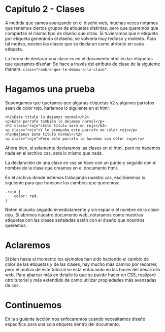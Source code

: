 # Capitulo 2 - Clases

A medida que vamos avanzando en el diseño web, muchas veces notamos que tenemos ciertos grupos de etiquetas distintas, pero que queremos que compartan el mismo tipo de diseño que otras. Si tuvieramos que ir etiqueta por etiqueta generando el diseño, se volvería muy tedioso y molesto. Para tal motivo, existen las clases que se declaran como atributo en cada etiqueta.

La forma de declarar una clase es en el documento html en las etiquetas que queramos diseñar. Se hace a través del atributo de clase de la siguiente manera: `class="nombre-que-le-demos-a-la-clase"`.

# Hagamos una prueba

Supongamos que queramos que algunas etiquetas h2 y algunos parrafos sean de color rojo, haríamos lo siguiente en el html:

```
<h2>Este título lo dejamos normal</h2>
<p>Este parrafo también lo dejamos normal</p>
<h2 class="rojo">Este título será en rojo</h2>
<p class="rojo">Y le acompaña este parrafo en color rojo</p>
<h2>Dejamos este título normal</h2>
<p class="rojo">Pero este parrafo lo haremos con color rojo</p>
```

Ahora bien, si solamente declaramos las clases en el html, pero no hacemos nada en el archivo css, será lo mismo que nada.

La declaración de una clase en css se hace con un punto y seguido con el nombre de la clase que creamos en el documento html.

En el archivo donde estemos trabajando nuestro css, escribiremos lo siguiente para que funcione los cambios que queremos:

```
.rojo {
    color: red;
}
```

Noten el punto seguido inmediatamente y sin espacio el nombre de la clase rojo. Si abrimos nuestro documento web, notaramos como nuestras etiquetas con las clases señaladas están con el diseño que nosotros queremos.

# Aclaremos

Si bien hasta el momento los ejemplos han sido haciendo el cambio de color de las etiquetas y de las clases, hay mucho más camino por recorrer, pero el motivo de este tutorial se está enfocando en las bases del desarrollo web. Para abarcar más en detalle lo que se puede hacer en CSS, realizaré otro tutorial y más extendido de como utilizar propiedades más avanzadas de css.

# Continuemos

En la siguiente lección nos enfocaremos cuando necesitamos diseño específico para una sola etiqueta dentro del documento.